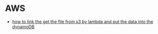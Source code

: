 AWS
===
* [how to link the get the file from s3 by lambda and put the data into the dynamoDB](https://github.com/birdsdule/AWS-study/blob/master/files/s3_json_lambda_dynamodb.md)<br>
